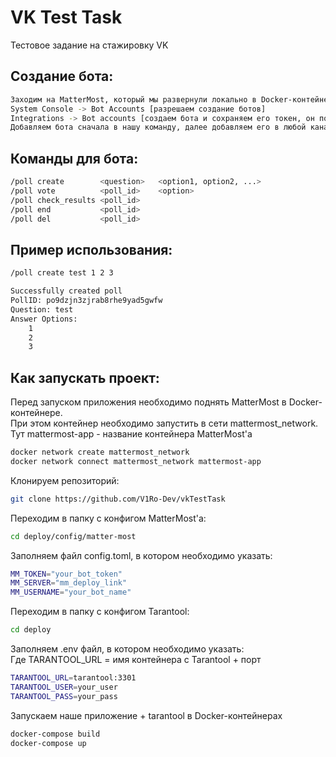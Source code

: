# VK Test Task
Тестовое задание на стажировку VK

## Создание бота:
```sh
Заходим на MatterMost, который мы развернули локально в Docker-контейнере [см. ниже]
System Console -> Bot Accounts [разрешаем создание ботов]
Integrations -> Bot accounts [создаем бота и сохраняем его токен, он понадобится далее]
Добавляем бота сначала в нашу команду, далее добавляем его в любой канал, в котором вы хотите проводить голосования
```

## Команды для бота:

```sh
/poll create        <question>   <option1, option2, ...>
/poll vote          <poll_id>    <option>
/poll check_results <poll_id>
/poll end           <poll_id>
/poll del           <poll_id>
```

## Пример использования:
```sh
/poll create test 1 2 3

Successfully created poll
PollID: po9dzjn3zjrab8rhe9yad5gwfw
Question: test
Answer Options:
    1
    2
    3
```

## Как запускать проект:

Перед запуском приложения необходимо поднять MatterMost в Docker-контейнере.  
При этом контейнер необходимо запустить в сети mattermost_network.  
Тут mattermost-app - название контейнера MatterMost'a
```sh
docker network create mattermost_network
docker network connect mattermost_network mattermost-app
```

Клонируем репозиторий:
```sh
git clone https://github.com/V1Ro-Dev/vkTestTask
```

Переходим в папку с конфигом MatterMost'a:
```sh
cd deploy/config/matter-most
```

Заполняем файл config.toml, в котором необходимо указать:
```sh
MM_TOKEN="your_bot_token"
MM_SERVER="mm_deploy_link" 
MM_USERNAME="your_bot_name"
```

Переходим в папку с конфигом Tarantool:
```sh
cd deploy
```

Заполняем .env файл, в котором необходимо указать:  
Где TARANTOOL_URL = имя контейнера с Tarantool + порт
```sh
TARANTOOL_URL=tarantool:3301
TARANTOOL_USER=your_user
TARANTOOL_PASS=your_pass
```

Запускаем наше приложение + tarantool в Docker-контейнерах
```sh
docker-compose build
docker-compose up
```


